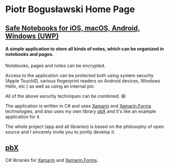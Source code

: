   
# Piotr Bogusławski Home Page

## [Safe Notebooks for iOS, macOS, Android, Windows (UWP)](https://github.com/boguslawski-piotr/SafeNotebooks)

#### A simple application to store all kinds of notes, which can be organized in notebooks and pages.

Notebooks, pages and notes can be encrypted. 

Access to the application can be protected both using system security (Apple TouchID, various fingerprint readers on Android devices, Windows Hello, etc.) as well as using an internal pin.

All of the above security techniques can be combined. :smile:

The application is written in C# and uses [Xamarin](https://github.com/xamarin) and [Xamarin.Forms](https://github.com/xamarin/Xamarin.Forms) technologies, and also uses my own library [pbX](https://github.com/boguslawski-piotr/pbX) and it's like an example application for it.

The whole project (app and all libraries) is based on the philosophy of open source and I sincerely invite you to jointly develop it.

## [pbX](https://github.com/boguslawski-piotr/pbX)

C# libraries for [Xamarin](https://github.com/xamarin) and [Xamarin.Forms](https://github.com/xamarin/Xamarin.Forms).
